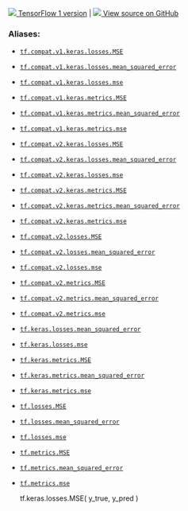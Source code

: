 [ ![](https://tensorflow.google.cn/images/tf_logo_32px.png) TensorFlow 1
version](/versions/r1.15/api_docs/python/tf/keras/losses/MSE) |  [
![](https://tensorflow.google.cn/images/GitHub-Mark-32px.png) View source on
GitHub
](https://github.com/tensorflow/tensorflow/blob/r2.0/tensorflow/python/keras/losses.py#L762-L771)  
  
  
### Aliases:

  * [`tf.compat.v1.keras.losses.MSE`](/api_docs/python/tf/keras/losses/MSE)
  * [`tf.compat.v1.keras.losses.mean_squared_error`](/api_docs/python/tf/keras/losses/MSE)
  * [`tf.compat.v1.keras.losses.mse`](/api_docs/python/tf/keras/losses/MSE)
  * [`tf.compat.v1.keras.metrics.MSE`](/api_docs/python/tf/keras/losses/MSE)
  * [`tf.compat.v1.keras.metrics.mean_squared_error`](/api_docs/python/tf/keras/losses/MSE)
  * [`tf.compat.v1.keras.metrics.mse`](/api_docs/python/tf/keras/losses/MSE)
  * [`tf.compat.v2.keras.losses.MSE`](/api_docs/python/tf/keras/losses/MSE)
  * [`tf.compat.v2.keras.losses.mean_squared_error`](/api_docs/python/tf/keras/losses/MSE)
  * [`tf.compat.v2.keras.losses.mse`](/api_docs/python/tf/keras/losses/MSE)
  * [`tf.compat.v2.keras.metrics.MSE`](/api_docs/python/tf/keras/losses/MSE)
  * [`tf.compat.v2.keras.metrics.mean_squared_error`](/api_docs/python/tf/keras/losses/MSE)
  * [`tf.compat.v2.keras.metrics.mse`](/api_docs/python/tf/keras/losses/MSE)
  * [`tf.compat.v2.losses.MSE`](/api_docs/python/tf/keras/losses/MSE)
  * [`tf.compat.v2.losses.mean_squared_error`](/api_docs/python/tf/keras/losses/MSE)
  * [`tf.compat.v2.losses.mse`](/api_docs/python/tf/keras/losses/MSE)
  * [`tf.compat.v2.metrics.MSE`](/api_docs/python/tf/keras/losses/MSE)
  * [`tf.compat.v2.metrics.mean_squared_error`](/api_docs/python/tf/keras/losses/MSE)
  * [`tf.compat.v2.metrics.mse`](/api_docs/python/tf/keras/losses/MSE)
  * [`tf.keras.losses.mean_squared_error`](/api_docs/python/tf/keras/losses/MSE)
  * [`tf.keras.losses.mse`](/api_docs/python/tf/keras/losses/MSE)
  * [`tf.keras.metrics.MSE`](/api_docs/python/tf/keras/losses/MSE)
  * [`tf.keras.metrics.mean_squared_error`](/api_docs/python/tf/keras/losses/MSE)
  * [`tf.keras.metrics.mse`](/api_docs/python/tf/keras/losses/MSE)
  * [`tf.losses.MSE`](/api_docs/python/tf/keras/losses/MSE)
  * [`tf.losses.mean_squared_error`](/api_docs/python/tf/keras/losses/MSE)
  * [`tf.losses.mse`](/api_docs/python/tf/keras/losses/MSE)
  * [`tf.metrics.MSE`](/api_docs/python/tf/keras/losses/MSE)
  * [`tf.metrics.mean_squared_error`](/api_docs/python/tf/keras/losses/MSE)
  * [`tf.metrics.mse`](/api_docs/python/tf/keras/losses/MSE)

    
    
    tf.keras.losses.MSE(
        y_true,
        y_pred
    )
    


